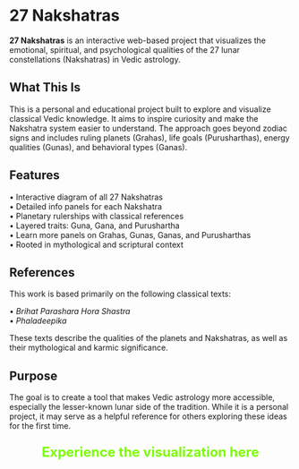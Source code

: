 # 27 Nakshatras

**27 Nakshatras** is an interactive web-based project that visualizes the emotional, spiritual, and psychological qualities of the 27 lunar constellations (Nakshatras) in Vedic astrology.

## What This Is

This is a personal and educational project built to explore and visualize classical Vedic knowledge. It aims to inspire curiosity and make the Nakshatra system easier to understand. The approach goes beyond zodiac signs and includes ruling planets (Grahas), life goals (Purusharthas), energy qualities (Gunas), and behavioral types (Ganas).

## Features

• Interactive diagram of all 27 Nakshatras  
• Detailed info panels for each Nakshatra  
• Planetary rulerships with classical references  
• Layered traits: Guna, Gana, and Purushartha  
• Learn more panels on Grahas, Gunas, Ganas, and Purusharthas  
• Rooted in mythological and scriptural context

## References

This work is based primarily on the following classical texts:

• *Brihat Parashara Hora Shastra*  
• *Phaladeepika*

These texts describe the qualities of the planets and Nakshatras, as well as their mythological and karmic significance.

## Purpose

The goal is to create a tool that makes Vedic astrology more accessible, especially the lesser-known lunar side of the tradition. While it is a personal project, it may serve as a helpful reference for others exploring these ideas for the first time.

<p style="text-align: center; font-size: 1.5rem; font-weight: bold; color: #7CFC00;">
  <a href="https://aryadjenar.github.io/27-Nakshatras/" target="_blank" style="color: #7CFC00; text-decoration: none;">
    Experience the visualization here
  </a>
</p>
